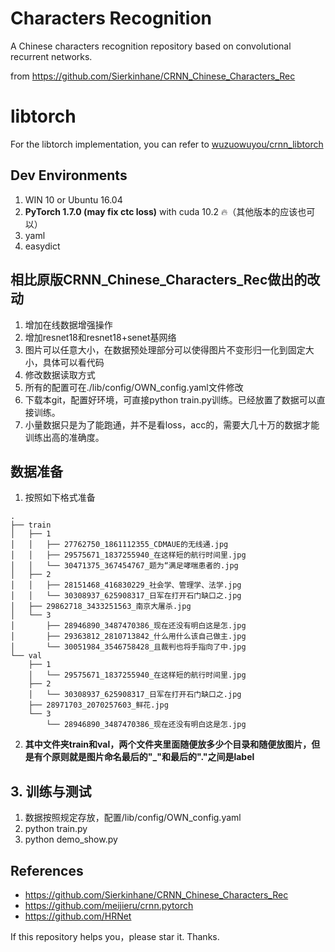 # Characters Recognition

A Chinese characters recognition repository based on convolutional recurrent networks. 

from https://github.com/Sierkinhane/CRNN_Chinese_Characters_Rec

# libtorch

For the libtorch implementation, you can refer to [wuzuowuyou/crnn_libtorch](https://github.com/wuzuowuyou/crnn_libtorch)


## Dev Environments
1. WIN 10 or Ubuntu 16.04
2. **PyTorch 1.7.0 (may fix ctc loss)** with cuda 10.2 🔥（其他版本的应该也可以）
3. yaml
4. easydict

## 相比原版CRNN_Chinese_Characters_Rec做出的改动
1. 增加在线数据增强操作
2. 增加resnet18和resnet18+senet基网络
3. 图片可以任意大小，在数据预处理部分可以使得图片不变形归一化到固定大小，具体可以看代码
4. 修改数据读取方式
5. 所有的配置可在./lib/config/OWN_config.yaml文件修改
6. 下载本git，配置好环境，可直接python train.py训练。已经放置了数据可以直接训练。
7. 小量数据只是为了能跑通，并不是看loss，acc的，需要大几十万的数据才能训练出高的准确度。

## 数据准备
1. 按照如下格式准备
```
.
├── train
│   ├── 1
│   │   ├── 27762750_1861112355_CDMAUE的无线通.jpg
│   │   ├── 29575671_1837255940_在这样短的航行时间里.jpg
│   │   └── 30471375_367454767_题为“满足哮喘患者的.jpg
│   ├── 2
│   │   ├── 28151468_416830229_社会学、管理学、法学.jpg
│   │   └── 30308937_625908317_日军在打开石门缺口之.jpg
│   ├── 29862718_3433251563_南京大屠杀.jpg
│   └── 3
│       ├── 28946890_3487470386_现在还没有明白这是怎.jpg
│       ├── 29363812_2810713842_什么用什么该自己做主.jpg
│       └── 30051984_3546758428_且裁判也将手指向了中.jpg
└── val
    ├── 1
    │   └── 29575671_1837255940_在这样短的航行时间里.jpg
    ├── 2
    │   └── 30308937_625908317_日军在打开石门缺口之.jpg
    ├── 28971703_2070257603_鲜花.jpg
    └── 3
        └── 28946890_3487470386_现在还没有明白这是怎.jpg

```
2. **其中文件夹train和val，两个文件夹里面随便放多少个目录和随便放图片，但是有个原则就是图片命名最后的"_"和最后的"."之间是label**


## 3. 训练与测试
1. 数据按照规定存放，配置/lib/config/OWN_config.yaml
2. python train.py
3. python demo_show.py


## References
- https://github.com/Sierkinhane/CRNN_Chinese_Characters_Rec
- https://github.com/meijieru/crnn.pytorch
- https://github.com/HRNet

If this repository helps you，please star it. Thanks.





